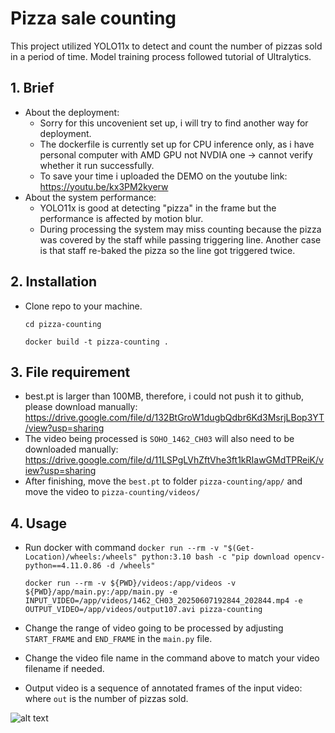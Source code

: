 
# Pizza sale counting

This project utilized YOLO11x to detect and count the number of pizzas sold in a period of time.
Model training process followed tutorial of Ultralytics. 

## 1. Brief

- About the deployment:
    - Sorry for this uncovenient set up, i will try to find another way for deployment.
    - The dockerfile is currently set up for CPU inference only, as i have personal computer with AMD GPU not NVDIA one -> cannot verify whether it run successfully.
    - To save your time i uploaded the DEMO on the youtube link: https://youtu.be/kx3PM2kyerw
- About the system performance:
    - YOLO11x is good at detecting "pizza" in the frame but the performance is affected by motion blur.
    - During processing the system may miss counting because the pizza was covered by the staff while passing triggering line. Another case is that staff re-baked the pizza so
    the line got triggered twice.


## 2. Installation
- Clone repo to your machine.
    
    ``` cd pizza-counting ```

    ```docker build -t pizza-counting . ```

## 3. File requirement

- best.pt is larger than 100MB, therefore, i could not push it to github, please download manually: https://drive.google.com/file/d/132BtGroW1dugbQdbr6Kd3MsrjLBop3YT/view?usp=sharing
- The video being processed is ```SOHO_1462_CH03``` will also need to be downloaded manually: https://drive.google.com/file/d/11LSPgLVhZftVhe3ft1kRIawGMdTPReiK/view?usp=sharing
- After finishing, move the ```best.pt``` to folder ```pizza-counting/app/``` and move the video to ```pizza-counting/videos/```

## 4. Usage
- Run docker with command
   ```docker run --rm -v "$(Get-Location)/wheels:/wheels" python:3.10 bash -c "pip download opencv-python==4.11.0.86 -d /wheels"```

    ```docker run --rm -v ${PWD}/videos:/app/videos -v ${PWD}/app/main.py:/app/main.py -e INPUT_VIDEO=/app/videos/1462_CH03_20250607192844_202844.mp4 -e OUTPUT_VIDEO=/app/videos/output107.avi pizza-counting```

- Change the range of video going to be processed by adjusting ```START_FRAME``` and ```END_FRAME``` in the ```main.py``` file.
- Change the video file name in the command above to match your video filename if needed.

- Output video is a sequence of annotated frames of the input video: where ```out``` is the number of pizzas sold.

![alt text](images/image.png)
